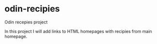 # odin-recipies
Odin recepies project

In this project I will add links to HTML homepages with recipies from main homepage.

